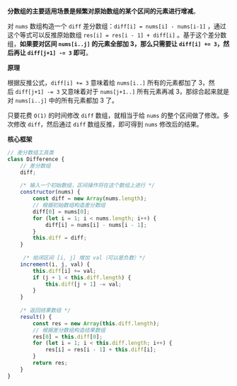 **分数组的主要适用场景是频繁对原始数组的某个区间的元素进行增减**。

对 `nums` 数组构造一个 `diff` 差分数组：`diff[i] = nums[i] - nums[i-1]` ，通过这个等式可以反推原始数组 `res[i] = res[i - 1] + diff[i]` 。基于这个差分数组，**如果要对区间 `nums[i..j]` 的元素全部加 3，那么只需要让 `diff[i] += 3`，然后再让 `diff[j+1] -= 3` 即可**。

**原理**

根据反推公式，`diff[i] += 3` 意味着给 `nums[i..]` 所有的元素都加了 3，然后 `diff[j+1] -= 3` 又意味着对于 `nums[j+1..]` 所有元素再减 3，那综合起来就是对 `nums[i..j]` 中的所有元素都加 3 了。

只要花费 `O(1)` 的时间修改 `diff` 数组，就相当于给 `nums` 的整个区间做了修改。多次修改 `diff`，然后通过 `diff` 数组反推，即可得到 `nums` 修改后的结果。

**核心框架**

```js
// 差分数组工具类
class Difference {
	// 差分数组
	diff;
	
	/* 输入一个初始数组，区间操作将在这个数组上进行 */
	constructor(nums) {
		const diff = new Array(nums.length);
		// 根据初始数组构造差分数组
		diff[0] = nums[0];
		for (let i = 1; i < nums.length; i++) {
			diff[i] = nums[i] - nums[i - 1];
		}
		this.diff = diff;
	}
	
	 /* 给闭区间 [i, j] 增加 val（可以是负数）*/
	increment(i, j, val) {
		this.diff[i] += val;
		if (j + 1 < this.diff.length) {
			this.diff[j + 1] -= val;
		}
	}
	
	/* 返回结果数组 */
	result() {
		const res = new Array(this.diff.length);
		// 根据差分数组构造结果数组
		res[0] = this.diff[0];
		for (let i = 1; i < this.diff.length; i++) {
			res[i] = res[i - 1] + this.diff[i];
		}
		return res;
	}
}
```